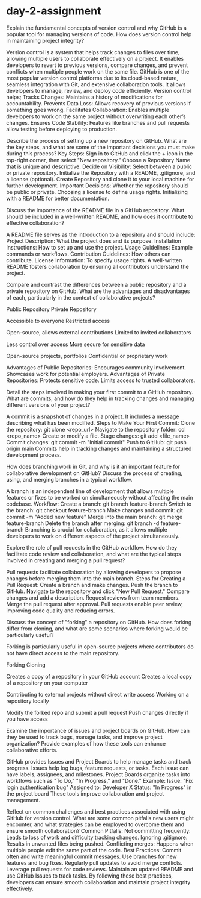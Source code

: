 # day-2-assignment
Explain the fundamental concepts of version control and why GitHub is a popular tool for managing versions of code. How does version control help in maintaining project integrity?

Version control is a system that helps track changes to files over time, allowing multiple users to collaborate effectively on a project. It enables developers to revert to previous versions, compare changes, and prevent conflicts when multiple people work on the same file.
GitHub is one of the most popular version control platforms due to its cloud-based nature, seamless integration with Git, and extensive collaboration tools. It allows developers to manage, review, and deploy code efficiently.
Version control helps;
Tracks Changes: Maintains a history of modifications for accountability.
Prevents Data Loss: Allows recovery of previous versions if something goes wrong.
Facilitates Collaboration: Enables multiple developers to work on the same project without overwriting each other’s changes.
Ensures Code Stability: Features like branches and pull requests allow testing before deploying to production.



Describe the process of setting up a new repository on GitHub. What are the key steps, and what are some of the important decisions you must make during this process?
Key Steps:
Sign in to GitHub and click the + icon in the top-right corner, then select "New repository."
Choose a Repository Name that is unique and descriptive.
Decide on Visibility: Select between a public or private repository.
Initialize the Repository with a README, .gitignore, and a license (optional).
Create Repository and clone it to your local machine for further development.
Important Decisions:
Whether the repository should be public or private.
Choosing a license to define usage rights.
Initializing with a README for better documentation.


Discuss the importance of the README file in a GitHub repository. What should be included in a well-written README, and how does it contribute to effective collaboration?

A README file serves as the introduction to a repository and should include:
Project Description: What the project does and its purpose.
Installation Instructions: How to set up and use the project.
Usage Guidelines: Example commands or workflows.
Contribution Guidelines: How others can contribute.
License Information: To specify usage rights.
A well-written README fosters collaboration by ensuring all contributors understand the project.


Compare and contrast the differences between a public repository and a private repository on GitHub. What are the advantages and disadvantages of each, particularly in the context of collaborative projects?




Public Repository
Private Repository


Accessible to everyone
Restricted access


Open-source, allows external contributions
Limited to invited collaborators


Less control over access
More secure for sensitive data


Open-source projects, portfolios
Confidential or proprietary work


Advantages of Public Repositories:
Encourages community involvement.
Showcases work for potential employers.
Advantages of Private Repositories:
Protects sensitive code.
Limits access to trusted collaborators.





Detail the steps involved in making your first commit to a GitHub repository. What are commits, and how do they help in tracking changes and managing different versions of your project?

A commit is a snapshot of changes in a project. It includes a message describing what has been modified.
Steps to Make Your First Commit:
Clone the repository: git clone <repo_url>
Navigate to the repository folder: cd <repo_name>
Create or modify a file.
Stage changes: git add <file_name>
Commit changes: git commit -m "Initial commit"
Push to GitHub: git push origin main
Commits help in tracking changes and maintaining a structured development process.


How does branching work in Git, and why is it an important feature for collaborative development on GitHub? Discuss the process of creating, using, and merging branches in a typical workflow.

A branch is an independent line of development that allows multiple features or fixes to be worked on simultaneously without affecting the main codebase.
Workflow:
Create a branch: git branch feature-branch
Switch to the branch: git checkout feature-branch
Make changes and commit: git commit -m "Added new feature"
Merge into the main branch: git merge feature-branch
Delete the branch after merging: git branch -d feature-branch
Branching is crucial for collaboration, as it allows multiple developers to work on different aspects of the project simultaneously.


Explore the role of pull requests in the GitHub workflow. How do they facilitate code review and collaboration, and what are the typical steps involved in creating and merging a pull request?

Pull requests facilitate collaboration by allowing developers to propose changes before merging them into the main branch.
Steps for Creating a Pull Request:
Create a branch and make changes.
Push the branch to GitHub.
Navigate to the repository and click "New Pull Request."
Compare changes and add a description.
Request reviews from team members.
Merge the pull request after approval.
Pull requests enable peer review, improving code quality and reducing errors.

Discuss the concept of "forking" a repository on GitHub. How does forking differ from cloning, and what are some scenarios where forking would be particularly useful?

Forking is particularly useful in open-source projects where contributors do not have direct access to the main repository.



Forking
Cloning


Creates a copy of a repository in your GitHub account
Creates a local copy of a repository on your computer


Contributing to external projects without direct write access
Working on a repository locally


Modify the forked repo and submit a pull request
Push changes directly if you have access



Examine the importance of issues and project boards on GitHub. How can they be used to track bugs, manage tasks, and improve project organization? Provide examples of how these tools can enhance collaborative efforts.

GitHub provides Issues and Project Boards to help manage tasks and track progress.
Issues help log bugs, feature requests, or tasks. Each issue can have labels, assignees, and milestones.
Project Boards organize tasks into workflows such as "To Do," "In Progress," and "Done."
Example:
Issue: "Fix login authentication bug"
Assigned to: Developer X
Status: "In Progress" in the project board
These tools improve collaboration and project management.



Reflect on common challenges and best practices associated with using GitHub for version control. What are some common pitfalls new users might encounter, and what strategies can be employed to overcome them and ensure smooth collaboration?
Common Pitfalls:
Not committing frequently: Leads to loss of work and difficulty tracking changes.
Ignoring .gitignore: Results in unwanted files being pushed.
Conflicting merges: Happens when multiple people edit the same part of the code.
Best Practices:
Commit often and write meaningful commit messages.
Use branches for new features and bug fixes.
Regularly pull updates to avoid merge conflicts.
Leverage pull requests for code reviews.
Maintain an updated README and use GitHub Issues to track tasks.
By following these best practices, developers can ensure smooth collaboration and maintain project integrity effectively.

